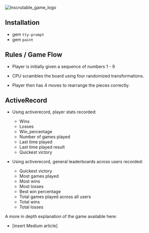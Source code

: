 ![Inscrutable_game_logo](https://user-images.githubusercontent.com/47403119/62011684-c3a27680-b138-11e9-81c8-aad10280b7af.png)

## Installation 

- gem `tty-prompt`
- gem `paint`

## Rules / Game Flow

- Player is initially given a sequence of numbers 1 - 9 

- CPU scrambles the board using four randomized transformations.
    
- Player then has 4 moves to rearrange the pieces correctly.

## ActiveRecord

- Using activerecord, player stats recorded: 
    * Wins
    * Losses
    * Win_percentage
    * Number of games played
    * Last time played 
    * Last time played result
    * Quickest victory

- Using activerecord, general leaderboards across users recorded:
    * Quickest victory
    * Most games played 
    * Most wins 
    * Most losses
    * Best win percentage
    * Total games played across all users
    * Total wins
    * Total losses

A more in depth explanation of the game available here:
  - [insert Medium article]
